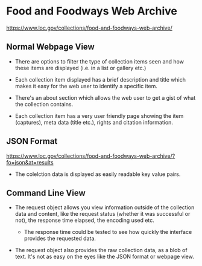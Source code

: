 # Food and Foodways Web Archive 

https://www.loc.gov/collections/food-and-foodways-web-archive/

## Normal Webpage View

* There are options to filter the type of collection items seen and how these items are displayed (i.e. in a list or gallery etc.)
  
* Each collection item displayed has a brief description and title which makes it easy for the web user to identify a specific item.
  
* There's an about section which allows the web user to get a gist of what the collection contains.
  
* Each collection item has a very user friendly page showing the item (captures), meta data (title etc.), rights and citation information. 

## JSON Format

https://www.loc.gov/collections/food-and-foodways-web-archive/?fo=json&at=results

* The colelction data is displayed as easily readable key value pairs.

## Command Line View

* The request object allows you view information outside of the collection data and content, like the request status (whether it was successful or not), the response time elapsed, the encoding used etc.
  * The response time could be tested to see how quickly the interface provides the requested data.

* The request object also provides the raw collection data, as a blob of text. It's not as easy on the eyes like the JSON format or webpage view.
